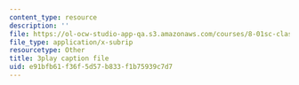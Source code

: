 ```yaml
---
content_type: resource
description: ''
file: https://ol-ocw-studio-app-qa.s3.amazonaws.com/courses/8-01sc-classical-mechanics-fall-2016/e91bfb61f36f5d57b833f1b75939c7d7_7TljYDljC5w.vtt
file_type: application/x-subrip
resourcetype: Other
title: 3play caption file
uid: e91bfb61-f36f-5d57-b833-f1b75939c7d7
---
```

